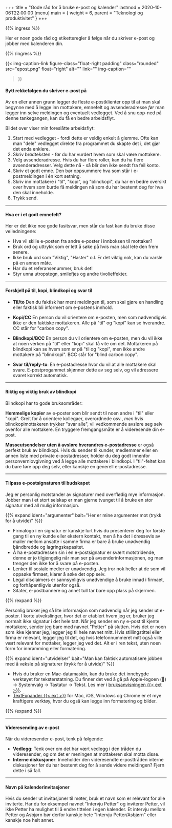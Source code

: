+++
title = "Gode råd for å bruke e-post og kalender"
lastmod = 2020-10-06T22:00:00
[menu] 
main = { weight = 6, parent = "Teknologi og produktivitet" }
+++

{{% ingress %}}

Her er noen gode råd og etiketteregler å følge når du skriver e-post og jobber med kalenderen din.

{{% /ingress %}}

{{< img-caption-link
 figure-class="float-right padding"
    class="rounded"
    src="epost.png"
    float="right"
    alt=""
    link=""
    img-caption=""
  >}}

#### Bytt rekkefølgen du skriver e-post på

Av en eller annen grunn legger de fleste e-postklienter opp til at man skal begynne med å legge inn
mottakere, emnefelt og avsenderadresse _før_ man legger inn selve meldingen og eventuelt vedlegget.
Ved å snu opp-ned på denne tankegangen, kan du få en bedre arbeidsflyt.

Bildet over viser min foreslåtte arbeidsflyt:

1. Start med vedlegget - fordi dette er veldig enkelt å glemme. Ofte kan man "dele" vedlegget
direkte fra programmet du skapte det i, det gjør det enda enklere.
2. Skriv brødteksten - før du har vurdert hvem som skal være mottakere.
3. Velg avsenderadresse. Hvis du har flere roller, kan du ha flere avsenderadresser.
Velg dette nå - så blir den ikke sendt fra feil konto.
4. Skriv et godt emne. Den bør oppsummere hva som står i e-postmeldingen i én kort setning.
5. Skriv inn mottakere i "til", "kopi", og "blindkopi", du har en bedre oversikt over hvem som
burde få meldingen nå som du har bestemt deg for hva den skal inneholde.
6. Trykk send.

---

#### Hva er i et godt emnefelt?

Her er det ikke noe gode fasitsvar, men står du fast kan du bruke disse veiledningene:

- Hva vil skille e-posten fra andre e-poster i innboksen til mottaker?
- Bruk ord og uttrykk som er lett å søke på hvis man skal lete den frem senere.
- Ikke bruk ord som "Viktig", "Haster" o.l. Er det viktig nok, kan du varsle på en annen måte.
- Har du et referansenummer, bruk det!
- Styr unna utropstegn, smilefjes og andre tivolieffekter.

---

#### Forskjell på til, kopi, blindkopi og svar til

- **Til/to** Den
du faktisk har ment meldingen til, som skal gjøre en handling eller faktisk bli informert om
e-postens innhold.

- **Kopi/CC** En person
du vil orientere om e-posten, men som nødvendigvis ikke er den faktiske mottakeren. Alle
på "til" og "kopi" kan se hverandre. CC står for "carbon copy".

- **Blindkopi/BCC** En person
du vil orientere om e-posten, men du vil ikke at noen verken på "til" eller "kopi" skal
få vite om det. Mottakeren på blindkopi kan se hvem som er på "til og "kopi", men ikke andre
mottakere på "blindkopi". BCC står for "blind carbon copy".

- **Svar til/reply-to**: En
e-postadresse hvor du vil at alle mottakere skal svare. E-postprogammet skjønner dette av seg
selv, og vil adressere svaret korrekt automatisk.

---

#### Riktig og viktig bruk av blindkopi

Blindkopi har to gode bruksområder:

**Hemmelige kopier** av e-poster som blir sendt til noen andre i "til" eller "kopi". Greit for å
orientere kollegaer, overordnede osv., *men* hvis blindkopimottakeren trykker "svar alle", vil
vedkommende avsløre seg selv ovenfor alle mottakere. En tryggere fremgangsmåte er å videresende din
e-post.

**Masseutsendelser uten å avsløre hverandres e-postadresse** er også perfekt bruk av blindkopi.
Hvis du sender til kunder, medlemmer eller en annen liste med private e-postadresser, holder du deg
godt innenfor personvernlovgivning ved å legge alle mottakere i blindkopi. I "til"-feltet kan du
bare føre opp deg selv, eller kanskje en generell e-postadresse.

---

#### Tilpass e-postsignaturen til budskapet

Jeg er personlig motstander av signaturer med overflødig mye informasjon. Jobber man i et stort
selskap er man gjerne tvunget til å bruke en stor signatur med all mulig informasjon.

{{% expand
    ident="argumenter"
    bait="Her er mine argumenter mot (trykk for å utvide)"
%}}

- Firmalogo i en signatur er kanskje lurt hvis du presenterer deg for første gang til en ny kunde
eller ekstern kontakt, men å ha det i drøssevis av mailer mellom ansatte i samme firma er bare å
bruke unødvendig båndbredde og lagringskapasitet.
- Å ha e-postadressen sin i en e-postsignatur er svært
motstridende, denne er jo tilgjengelig når man ser på avsenderinformasjonen, og man trenger den
ikke for å svare på e-posten.
- Lenker til sosiale medier er unødvendig. Jeg tror nok heller at de som vil oppsøke firmaet,
klarer å søke det opp selv.
- Legal disclaimers er sannsynligvis unødvendige å bruke innad i firmaet, og forhåpentligvis
utenfor også.
- Sitater, e-postbannere og annet tull tar bare opp plass på skjermen.

{{% /expand %}}

Personlig bruker jeg så lite informasjon som nødvendig når jeg sender ut e-poster. I korte
utvekslinger, hvor det er etablert hvem jeg er, bruker jeg normalt ikke signatur i det hele tatt.
Når jeg sender en ny e-post til kjente mottakere, sender jeg bare med navnet "Petter" på slutten.
Hvis det er noen som ikke kjenner jeg, legger jeg til hele navnet mitt. Hvis stillingstittel eller
firma er relevant, legger jeg til det, og hvis telefonnummeret mitt også ville vært relevant for
mottaker, legger jeg ved det. Alt er i ren tekst, uten noen form for innramming eller formatering.

{{% expand
    ident="utvidelser"
    bait="Man kan faktisk automatisere jobben med å veksle på signaturer (trykk for å utvide)"
%}}

- Hvis du bruker en Mac-datamaskin, kan du bruke det innebygde verktøyet for teksterstatning. Du
finner det ved å gå på Apple-logoen () -> Systemvalg -> Tastatur -> Tekst. Les mer i
[bruksanvisningen {{< ext >}}](https://support.apple.com/no-no/guide/mac-help/mh35735/mac).
- [TextExpander {{< ext >}}](https://textexpander.com) for Mac, iOS, Windows og Chrome er et mye
kraftigere verktøy, hvor du også kan legge inn formatering og bilder.

{{% /expand %}}

---

#### Videresending av e-post

Når du videresender e-post, tenk på følgende:

- **Vedlegg**: Tenk over om det har vært vedlegg i den tråden du videresender, og om det er
meningen at mottakeren skal motta disse.
- **Interne diskusjoner**: Inneholder den videresendte
e-posttråden interne diskusjoner før du har bestemt deg for å sende videre meldingen? Fjern dette i
så fall.

---

#### Navn på kalenderinvitasjoner

Hvis du sender ut invitasjoner til møter, bruk et navn som er relevant for alle inviterte. Har du
for eksempel navnet "Intervju Petter" og inviterer Petter, vil ikke Petter ha mulighet til å endre
tittelen i egen kalender. Et intervju mellom Petter og Asbjørn bør derfor kanskje hete "Intervju
Petter/Asbjørn" eller kanskje noe helt annet.
